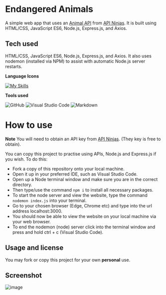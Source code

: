# Endangered Animals
A simple web app that uses an [Animal API](https://api-ninjas.com/api/animals) from [API Ninjas](https://api-ninjas.com/). It is built using HTML/CSS, JavaScript ES6, Node.js, Express.js, and Axios.

## Tech used

HTML/CSS, JavaScript ES6, Node.js, Express.js, and Axios.
It also uses nodemon (installed via NPM) to assist with automatic Node.js server restarts.

**Language Icons**

[![My Skills](https://skillicons.dev/icons?i=html,css,js,nodejs,express,git&perline=9)](https://skillicons.dev)

**Tools used**

![GitHub](https://camo.githubusercontent.com/cca71357fe98ec5f8cd6ebab9044ad2901f4b64ebda379ac81608ed9f1caa1a0/68747470733a2f2f696d672e736869656c64732e696f2f7374617469632f76313f7374796c653d666f722d7468652d6261646765266d6573736167653d47697448756226636f6c6f723d313831373137266c6f676f3d476974487562266c6f676f436f6c6f723d464646464646266c6162656c3d) ![Visual Studio Code](https://img.shields.io/badge/Visual%20Studio%20Code-0078d7.svg?style=for-the-badge&logo=visual-studio-code&logoColor=white) ![Markdown](https://img.shields.io/badge/markdown-%23000000.svg?style=for-the-badge&logo=markdown&logoColor=white)

# How to use

**Note** You will need to obtain an API key from [API Ninjas](https://api-ninjas.com/). (They key is free to obtain).

You can copy this project to practise using APIs, Node.js and Express.js if you wish. To do this:
- Fork a copy of this repository onto your local machine.
- Open it up in your preferred IDE, such as Visual Studio Code.
- Open up a Node terminal window and make sure you are in the correct directory.
- Then type/use the command `npm i` to install all necessary packages.
- To start the node server and view the website, type the command `nodemon index.js` into your terminal.
- Go to your chosen browser (Edge, Chrome etc) and type into the url address localhost:3000.
- You should now be able to view the website on your local machine via your web browser.
- To end the nodemon (node) server click into the terminal window and press and hold ctrl + c (Visual Studio Code).


## Usage and license

You may fork or copy this project for your own **personal** use.

## Screenshot

![image](https://github.com/Rclarkeweb/endangered-animals/assets/108008511/1ac7f83c-0c9a-476f-9811-ff4a2d73c1dd)
